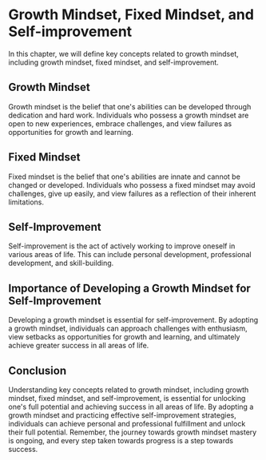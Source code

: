 Growth Mindset, Fixed Mindset, and Self-improvement
===================================================================================================

In this chapter, we will define key concepts related to growth mindset, including growth mindset, fixed mindset, and self-improvement.

Growth Mindset
--------------

Growth mindset is the belief that one's abilities can be developed through dedication and hard work. Individuals who possess a growth mindset are open to new experiences, embrace challenges, and view failures as opportunities for growth and learning.

Fixed Mindset
-------------

Fixed mindset is the belief that one's abilities are innate and cannot be changed or developed. Individuals who possess a fixed mindset may avoid challenges, give up easily, and view failures as a reflection of their inherent limitations.

Self-Improvement
----------------

Self-improvement is the act of actively working to improve oneself in various areas of life. This can include personal development, professional development, and skill-building.

Importance of Developing a Growth Mindset for Self-Improvement
--------------------------------------------------------------

Developing a growth mindset is essential for self-improvement. By adopting a growth mindset, individuals can approach challenges with enthusiasm, view setbacks as opportunities for growth and learning, and ultimately achieve greater success in all areas of life.

Conclusion
----------

Understanding key concepts related to growth mindset, including growth mindset, fixed mindset, and self-improvement, is essential for unlocking one's full potential and achieving success in all areas of life. By adopting a growth mindset and practicing effective self-improvement strategies, individuals can achieve personal and professional fulfillment and unlock their full potential. Remember, the journey towards growth mindset mastery is ongoing, and every step taken towards progress is a step towards success.

